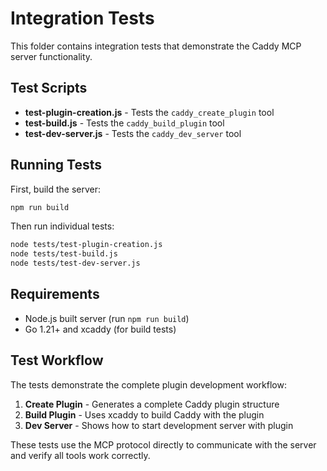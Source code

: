 # Integration Tests

This folder contains integration tests that demonstrate the Caddy MCP server functionality.

## Test Scripts

- **test-plugin-creation.js** - Tests the `caddy_create_plugin` tool
- **test-build.js** - Tests the `caddy_build_plugin` tool  
- **test-dev-server.js** - Tests the `caddy_dev_server` tool

## Running Tests

First, build the server:
```bash
npm run build
```

Then run individual tests:
```bash
node tests/test-plugin-creation.js
node tests/test-build.js
node tests/test-dev-server.js
```

## Requirements

- Node.js built server (run `npm run build`)
- Go 1.21+ and xcaddy (for build tests)

## Test Workflow

The tests demonstrate the complete plugin development workflow:

1. **Create Plugin** - Generates a complete Caddy plugin structure
2. **Build Plugin** - Uses xcaddy to build Caddy with the plugin
3. **Dev Server** - Shows how to start development server with plugin

These tests use the MCP protocol directly to communicate with the server and verify all tools work correctly.